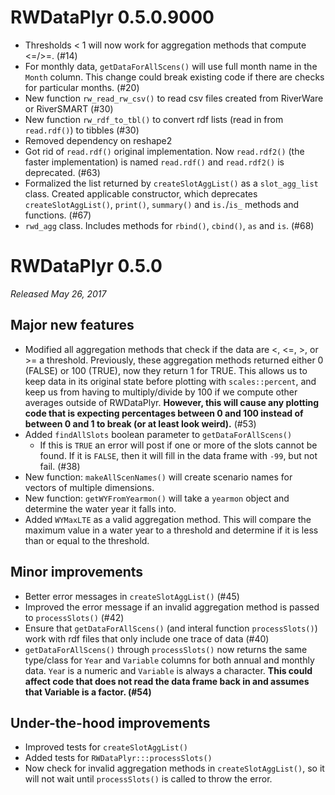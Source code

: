# RWDataPlyr 0.5.0.9000

* Thresholds < 1 will now work for aggregation methods that compute <=/>=. (#14)
* For monthly data, `getDataForAllScens()` will use full month name in the `Month` column. This change could break existing code if there are checks for particular months. (#20)
* New function `rw_read_rw_csv()` to read csv files created from RiverWare or RiverSMART (#30)
* New function `rw_rdf_to_tbl()` to convert rdf lists (read in from `read.rdf()`) to tibbles (#30)
* Removed dependency on reshape2
* Got rid of `read.rdf()` original implementation. Now `read.rdf2()` (the faster implementation) is named `read.rdf()` and `read.rdf2()` is deprecated. (#63)
* Formalized the list returned by `createSlotAggList()` as a `slot_agg_list` class. Created applicable constructor, which deprecates `createSlotAggList()`, `print()`, `summary()` and `is.`/`is_` methods and functions. (#67)
* `rwd_agg` class. Includes methods for `rbind()`, `cbind()`, `as` and `is`. (#68)


# RWDataPlyr 0.5.0

*Released May 26, 2017*

## Major new features

* Modified all aggregation methods that check if the data are <, <=, >, or >= a threshold. Previously, these aggregation methods returned either 0 (FALSE) or 100 (TRUE), now they return 1 for TRUE. This allows us to keep data in its original state before plotting with  `scales::percent`, and keep us from having to multiply/divide by 100 if we compute other averages outside of RWDataPlyr. **However, this will cause any plotting code that is expecting percentages between 0 and 100 instead of between 0 and 1 to break (or at least look weird).** (#53)
* Added `findAllSlots` boolean parameter to `getDataForAllScens()`
    * If this is `TRUE` an error will post if one or more of the slots cannot be found. If it is `FALSE`, then it will fill in the data frame with `-99`, but not fail. (#38)
* New function: `makeAllScenNames()` will create scenario names for vectors of multiple dimensions.
* New function: `getWYFromYearmon()` will take a `yearmon` object and determine the water year it falls into.
* Added `WYMaxLTE` as a valid aggregation method. This will compare the maximum value in a water year to a threshold and determine if it is less than or equal to the threshold.

## Minor improvements

* Better error messages in `createSlotAggList()` (#45)
* Improved the error message if an invalid aggregation method is passed to `processSlots()` (#42)
* Ensure that `getDataForAllScens()` (and interal function `processSlots()`) work with rdf files that only include one trace of data (#40)
* `getDataForAllScens()` through `processSlots()` now returns the same type/class for `Year` and `Variable` columns for both annual and monthly data. `Yea`r is a numeric and `Variable` is always a character. **This could affect code that does not read the data frame back in and assumes that Variable is a factor. (#54)**

## Under-the-hood improvements

* Improved tests for `createSlotAggList()`
* Added tests for `RWDataPlyr:::processSlots()`
* Now check for invalid aggregation methods in `createSlotAggList()`, so it will not wait until `processSlots()` is called to throw the error. 
